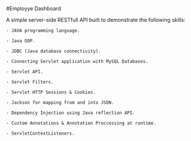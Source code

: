 #Employye Dashboard

A simple server-side RESTfull API built to demonstrate the following skills:

    - JAVA programming language.

    - Java OOP.
    
    - JDBC (Java database connectivity).

    - Connecting Servlet application with MySQL Databases.

    - Servlet API.

    - Servlet Filters.

    - Servlet HTTP Sessions & Cookies.

    - Jackson for mapping from and into JSON.

    - Dependency Injection using Java reflection API.

    - Custom Annotations & Annotation Proccessing at runtime.

    - ServletContextListeners.

